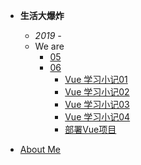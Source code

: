 
- **生活大爆炸**

  - *2019 -*
  - We are
    - [05](/insane/2019/5月小札.md)
    - [06](/insane/2019/6月小札.md)
      - [Vue 学习小记01](/insane/2019/Vue学习小记01.md)
      - [Vue 学习小记02](/insane/2019/Vue学习小记02.md)
      - [Vue 学习小记03](/insane/2019/Vue学习小记03.md)
      - [Vue 学习小记04](/insane/2019/Vue学习小记04.md)
      - [部署Vue项目](/insane/2019/部署Vue项目.md)


  

- [About Me](README.md)



